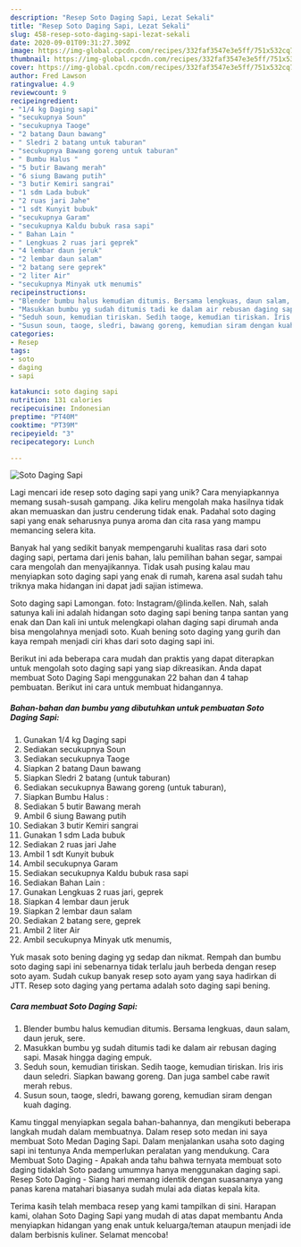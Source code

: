 ```yaml
---
description: "Resep Soto Daging Sapi, Lezat Sekali"
title: "Resep Soto Daging Sapi, Lezat Sekali"
slug: 458-resep-soto-daging-sapi-lezat-sekali
date: 2020-09-01T09:31:27.309Z
image: https://img-global.cpcdn.com/recipes/332faf3547e3e5ff/751x532cq70/soto-daging-sapi-foto-resep-utama.jpg
thumbnail: https://img-global.cpcdn.com/recipes/332faf3547e3e5ff/751x532cq70/soto-daging-sapi-foto-resep-utama.jpg
cover: https://img-global.cpcdn.com/recipes/332faf3547e3e5ff/751x532cq70/soto-daging-sapi-foto-resep-utama.jpg
author: Fred Lawson
ratingvalue: 4.9
reviewcount: 9
recipeingredient:
- "1/4 kg Daging sapi"
- "secukupnya Soun"
- "secukupnya Taoge"
- "2 batang Daun bawang"
- " Sledri 2 batang untuk taburan"
- "secukupnya Bawang goreng untuk taburan"
- " Bumbu Halus "
- "5 butir Bawang merah"
- "6 siung Bawang putih"
- "3 butir Kemiri sangrai"
- "1 sdm Lada bubuk"
- "2 ruas jari Jahe"
- "1 sdt Kunyit bubuk"
- "secukupnya Garam"
- "secukupnya Kaldu bubuk rasa sapi"
- " Bahan Lain "
- " Lengkuas 2 ruas jari geprek"
- "4 lembar daun jeruk"
- "2 lembar daun salam"
- "2 batang sere geprek"
- "2 liter Air"
- "secukupnya Minyak utk menumis"
recipeinstructions:
- "Blender bumbu halus kemudian ditumis. Bersama lengkuas, daun salam, daun jeruk, sere."
- "Masukkan bumbu yg sudah ditumis tadi ke dalam air rebusan daging sapi. Masak hingga daging empuk."
- "Seduh soun, kemudian tiriskan. Sedih taoge, kemudian tiriskan. Iris iris daun seledri. Siapkan bawang goreng. Dan juga sambel cabe rawit merah rebus."
- "Susun soun, taoge, sledri, bawang goreng, kemudian siram dengan kuah daging."
categories:
- Resep
tags:
- soto
- daging
- sapi

katakunci: soto daging sapi 
nutrition: 131 calories
recipecuisine: Indonesian
preptime: "PT40M"
cooktime: "PT39M"
recipeyield: "3"
recipecategory: Lunch

---
```



![Soto Daging Sapi](https://img-global.cpcdn.com/recipes/332faf3547e3e5ff/751x532cq70/soto-daging-sapi-foto-resep-utama.jpg)

Lagi mencari ide resep soto daging sapi yang unik? Cara menyiapkannya memang susah-susah gampang. Jika keliru mengolah maka hasilnya tidak akan memuaskan dan justru cenderung tidak enak. Padahal soto daging sapi yang enak seharusnya punya aroma dan cita rasa yang mampu memancing selera kita.

Banyak hal yang sedikit banyak mempengaruhi kualitas rasa dari soto daging sapi, pertama dari jenis bahan, lalu pemilihan bahan segar, sampai cara mengolah dan menyajikannya. Tidak usah pusing kalau mau menyiapkan soto daging sapi yang enak di rumah, karena asal sudah tahu triknya maka hidangan ini dapat jadi sajian istimewa.

Soto daging sapi Lamongan. foto: Instagram/@linda.kellen. Nah, salah satunya kali ini adalah hidangan soto daging sapi bening tanpa santan yang enak dan Dan kali ini untuk melengkapi olahan daging sapi dirumah anda bisa mengolahnya menjadi soto. Kuah bening soto daging yang gurih dan kaya rempah menjadi ciri khas dari soto daging sapi ini.


Berikut ini ada beberapa cara mudah dan praktis yang dapat diterapkan untuk mengolah soto daging sapi yang siap dikreasikan. Anda dapat membuat Soto Daging Sapi menggunakan 22 bahan dan 4 tahap pembuatan. Berikut ini cara untuk membuat hidangannya.

<!--inarticleads1-->

##### Bahan-bahan dan bumbu yang dibutuhkan untuk pembuatan Soto Daging Sapi:

1. Gunakan 1/4 kg Daging sapi
1. Sediakan secukupnya Soun
1. Sediakan secukupnya Taoge
1. Siapkan 2 batang Daun bawang
1. Siapkan  Sledri 2 batang (untuk taburan)
1. Sediakan secukupnya Bawang goreng (untuk taburan),
1. Siapkan  Bumbu Halus :
1. Sediakan 5 butir Bawang merah
1. Ambil 6 siung Bawang putih
1. Sediakan 3 butir Kemiri sangrai
1. Gunakan 1 sdm Lada bubuk
1. Sediakan 2 ruas jari Jahe
1. Ambil 1 sdt Kunyit bubuk
1. Ambil secukupnya Garam
1. Sediakan secukupnya Kaldu bubuk rasa sapi
1. Sediakan  Bahan Lain :
1. Gunakan  Lengkuas 2 ruas jari, geprek
1. Siapkan 4 lembar daun jeruk
1. Siapkan 2 lembar daun salam
1. Sediakan 2 batang sere, geprek
1. Ambil 2 liter Air
1. Ambil secukupnya Minyak utk menumis,


Yuk masak soto bening daging yg sedap dan nikmat. Rempah dan bumbu soto daging sapi ini sebenarnya tidak terlalu jauh berbeda dengan resep soto ayam. Sudah cukup banyak resep soto ayam yang saya hadirkan di JTT. Resep soto daging yang pertama adalah soto daging sapi bening. 

<!--inarticleads2-->

##### Cara membuat Soto Daging Sapi:

1. Blender bumbu halus kemudian ditumis. Bersama lengkuas, daun salam, daun jeruk, sere.
1. Masukkan bumbu yg sudah ditumis tadi ke dalam air rebusan daging sapi. Masak hingga daging empuk.
1. Seduh soun, kemudian tiriskan. Sedih taoge, kemudian tiriskan. Iris iris daun seledri. Siapkan bawang goreng. Dan juga sambel cabe rawit merah rebus.
1. Susun soun, taoge, sledri, bawang goreng, kemudian siram dengan kuah daging.


Kamu tinggal menyiapkan segala bahan-bahannya, dan mengikuti beberapa langkah mudah dalam membuatnya. Dalam resep soto medan ini saya membuat Soto Medan Daging Sapi. Dalam menjalankan usaha soto daging sapi ini tentunya Anda memperlukan peralatan yang mendukung. Cara Membuat Soto Daging - Apakah anda tahu bahwa ternyata membuat soto daging tidaklah Soto padang umumnya hanya menggunakan daging sapi. Resep Soto Daging - Siang hari memang identik dengan suasananya yang panas karena matahari biasanya sudah mulai ada diatas kepala kita. 

Terima kasih telah membaca resep yang kami tampilkan di sini. Harapan kami, olahan Soto Daging Sapi yang mudah di atas dapat membantu Anda menyiapkan hidangan yang enak untuk keluarga/teman ataupun menjadi ide dalam berbisnis kuliner. Selamat mencoba!
